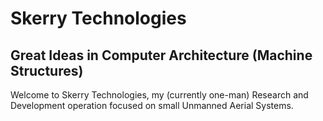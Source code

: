 # Skerry Technologies
## Great Ideas in Computer Architecture (Machine Structures)

Welcome to Skerry Technologies, my (currently one-man) Research and
Development operation focused on small Unmanned Aerial Systems.

